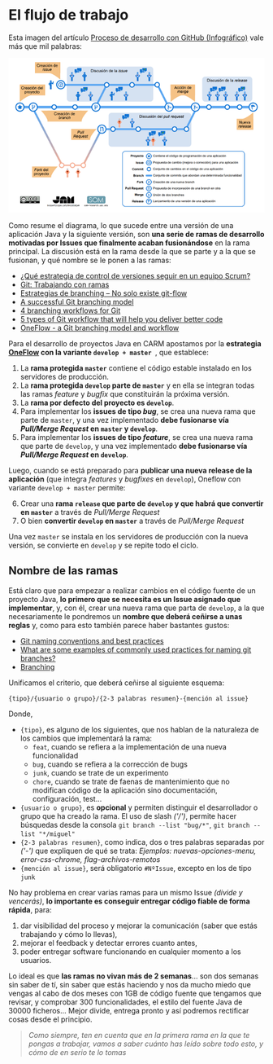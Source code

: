 # El flujo de trabajo

Esta imagen del artículo [Proceso de desarrollo con GitHub (Infográfico)](https://ingenieriadesoftware.es/proceso-desarrollo-github-infografico/) vale más que mil palabras:

![Workflow](imagenes/GuiaWrokflow-001.png)

Como resume el diagrama, lo que sucede entre una versión de una aplicación Java y la siguiente versión, son **una serie de ramas de desarrollo motivadas por Issues que finalmente acaban fusionándose** en la rama principal. 
La discusión está en la rama desde la que se parte y a la que se fusionan, y qué nombre se le ponen a las ramas:

* [¿Qué estrategia de control de versiones seguir en un equipo Scrum?](https://www.javiergarzas.com/2014/05/control-versiones-scrum.html)
* [Git: Trabajando con ramas](https://www.nocountryforgeeks.com/tutorial-git-flow/)
* [Estrategias de branching – No solo existe git-flow]( https://jesuslc.com/2015/12/30/estrategias-de-branching-no-solo-existe-git-flow/)
* [A successful Git branching model](https://nvie.com/posts/a-successful-git-branching-model/)
* [4 branching workflows for Git](https://medium.com/@patrickporto/4-branching-workflows-for-git-30d0aaee7bf)
* [5 types of Git workflow that will help you deliver better code](https://buddy.works/blog/5-types-of-git-workflows)
* [OneFlow - a Git branching model and workflow](https://www.endoflineblog.com/oneflow-a-git-branching-model-and-workflow)

Para el desarrollo de proyectos Java en CARM apostamos por la **estrategia [OneFlow](https://www.endoflineblog.com/oneflow-a-git-branching-model-and-workflow) con la variante ```develop + master ```**, que establece:

1. La **rama protegida ```master```** contiene el código estable instalado en los servidores de producción.
2. La **rama protegida  ```develop``` parte de  ```master```** y en ella se integran todas las ramas *feature* y *bugfix* que constituirán la próxima versión. 
3. La **rama por defecto del proyecto es  ```develop```**.
4. Para implementar los **issues de tipo *bug***, se crea una nueva rama que parte de ```master```, y una vez implementado **debe fusionarse vía *Pull/Merge Request* en ```master``` y ```develop```**.
5. Para implementar los **issues de tipo *feature***, se crea una nueva rama que parte de ```develop```, y una vez implementado **debe fusionarse vía *Pull/Merge Request* en ```develop```**. 

Luego, cuando se está preparado para **publicar una nueva release de la aplicación** (que integra *features* y *bugfixes* en ```develop```), Oneflow con variante ```develop + master```  permite:

6. Crear una **rama ```release``` que parte de ```develop``` y que habrá que convertir en ```master```** a través de *Pull/Merge Request*
7. O bien **convertir ```develop``` en ```master```**  a través de *Pull/Merge Request*

Una vez  ```master``` se instala en los servidores de producción con la nueva versión, se convierte en ```develop``` y se repite todo el ciclo.



## Nombre de las ramas
Está claro que para empezar a realizar cambios en el código fuente de un proyecto Java, **lo primero que se necesita es un Issue asignado que implementar**, y, con él, crear una nueva rama que parta de  ```develop```, a la que necesariamente le pondremos un **nombre que deberá ceñirse a unas reglas** y, como para esto también parece haber bastantes gustos:

* [Git naming conventions and best practices](https://github.com/andela/asgard-rc/wiki/Git-naming-conventions-and-best-practices#branch-naming)
* [What are some examples of commonly used practices for naming git branches?](https://stackoverflow.com/questions/273695/what-are-some-examples-of-commonly-used-practices-for-naming-git-branches)
* [Branching](https://gist.github.com/digitaljhelms/4287848#branching)

Unificamos el criterio, que deberá ceñirse al siguiente esquema:

```
{tipo}/{usuario o grupo}/{2-3 palabras resumen}-{mención al issue}
```

Donde,

* ```{tipo}```, es alguno de los siguientes, que nos hablan de la naturaleza de los cambios que implementará la rama:
	* ```feat```, cuando se refiera a la implementación de una nueva funcionalidad
	* ```bug```, cuando se refiera a la corrección de bugs
	* ```junk```, cuando se trate de un experimento
	* ```chore```, cuando se trate de faenas de mantenimiento que no modifican código de la aplicación sino documentación, configuración, test...
* ```{usuario o grupo}```, es **opcional** y permiten distinguir el desarrollador o grupo que ha creado la rama. El uso de slash *('/')*, permite hacer búsquedas desde la consola ```git branch --list "bug/*"```, ```git branch --list "*/miguel"```
* ```{2-3 palabras resumen}```, como indica, dos o tres palabras separadas por *('-')* que expliquen de qué se trata: *Ejemplos: nuevas-opciones-menu, error-css-chrome, flag-archivos-remotos*
* ```{mención al issue}```, será obligatorio ```#NºIssue```, excepto en los de tipo  ```junk```

No hay problema en crear varias ramas para un mismo Issue *(divide y vencerás)*, **lo importante es conseguir entregar código fiable de forma rápida**, para:

1. dar visibilidad del proceso y mejorar la comunicación (saber que estás trabajando y cómo lo llevas), 
2. mejorar el feedback y detectar errores cuanto antes, 
3. poder entregar software funcionando en cualquier momento a los usuarios.

Lo ideal es que **las ramas no vivan más de 2 semanas**... son dos semanas sin saber de tí, sin saber que estás haciendo y nos da mucho miedo que vengas al cabo de dos meses con 1GB de código fuente que tengamos que revisar, y comprobar 300 funcionalidades, el estilo del fuente Java de 30000 ficheros... Mejor divide, entrega pronto y así podremos rectificar cosas desde el principio.

> *Como siempre, ten en cuenta que en la primera rama en la que te pongas a trabajar, vamos a saber cuánto has leído sobre todo esto, y cómo de en serio te lo tomas*
